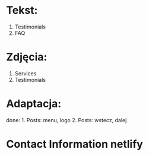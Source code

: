 # Tekst:
1. Testimonials
2. FAQ

# Zdjęcia:
1. Services
2. Testimonials

# Adaptacja:
done: 1. Posts: menu, logo 
2. Posts: wstecz, dalej

# Contact Information netlify 

